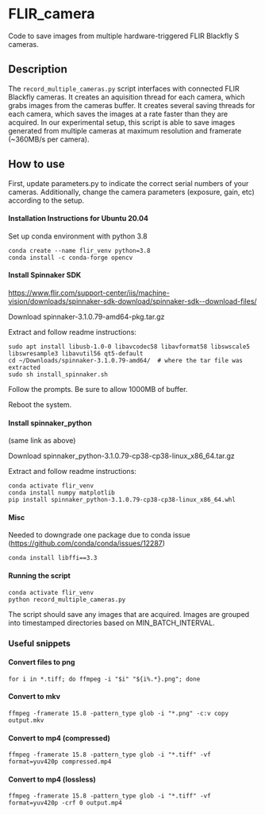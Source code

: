 # FLIR_camera

Code to save images from multiple hardware-triggered FLIR Blackfly S cameras.

## Description

The `record_multiple_cameras.py` script interfaces with connected FLIR Blackfly cameras. It creates an aquisition thread for each camera, which grabs images from the cameras buffer. It creates several saving threads for each camera, which saves the images at a rate faster than they are acquired. In our experimental setup, this script is able to save images generated from multiple cameras at maximum resolution and framerate (~360MB/s per camera).

## How to use

First, update parameters.py to indicate the correct serial numbers of your cameras. Additionally, change the camera parameters (exposure, gain, etc) according to the setup.

#### Installation Instructions for Ubuntu 20.04

Set up conda environment with python 3.8

```
conda create --name flir_venv python=3.8
conda install -c conda-forge opencv
```

#### Install Spinnaker SDK

https://www.flir.com/support-center/iis/machine-vision/downloads/spinnaker-sdk-download/spinnaker-sdk--download-files/

Download spinnaker-3.1.0.79-amd64-pkg.tar.gz

Extract and follow readme instructions:

```
sudo apt install libusb-1.0-0 libavcodec58 libavformat58 libswscale5 libswresample3 libavutil56 qt5-default
cd ~/Downloads/spinnaker-3.1.0.79-amd64/  # where the tar file was extracted
sudo sh install_spinnaker.sh
```

Follow the prompts. Be sure to allow 1000MB of buffer.

Reboot the system.

#### Install spinnaker_python

(same link as above)

Download spinnaker_python-3.1.0.79-cp38-cp38-linux_x86_64.tar.gz

Extract and follow readme instructions:

```
conda activate flir_venv
conda install numpy matplotlib
pip install spinnaker_python-3.1.0.79-cp38-cp38-linux_x86_64.whl
```

#### Misc

Needed to downgrade one package due to conda issue (https://github.com/conda/conda/issues/12287)

```
conda install libffi==3.3
```
#### Running the script
```
conda activate flir_venv
python record_multiple_cameras.py
```
The script should save any images that are acquired. Images are grouped into timestamped directories based on MIN_BATCH_INTERVAL. 

### Useful snippets

#### Convert files to png

`for i in *.tiff; do ffmpeg -i "$i" "${i%.*}.png"; done`

#### Convert to mkv

`ffmpeg -framerate 15.8 -pattern_type glob -i "*.png" -c:v copy output.mkv`

#### Convert to mp4 (compressed)

`ffmpeg -framerate 15.8 -pattern_type glob -i "*.tiff" -vf format=yuv420p compressed.mp4`

#### Convert to mp4 (lossless)

`ffmpeg -framerate 15.8 -pattern_type glob -i "*.tiff" -vf format=yuv420p -crf 0 output.mp4`
